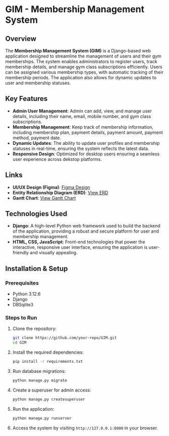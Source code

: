# GIM - Membership Management System

## Overview

The **Membership Management System (GIM)** is a Django-based web application designed to streamline the management of users and their gym memberships. The system enables administrators to register users, track membership details, and manage gym class subscriptions efficiently. Users can be assigned various membership types, with automatic tracking of their membership periods. The application also allows for dynamic updates to user and membership statuses.

## Key Features
- **Admin User Management**: Admin can add, view, and manage user details, including their name, email, mobile number, and gym class subscriptions.
- **Membership Management**: Keep track of membership information, including membership plan, payment details, payment amount, payment method, payment date.
- **Dynamic Updates**: The ability to update user profiles and membership statuses in real-time, ensuring the system reflects the latest data.
- **Responsive Design**: Optimized for desktop users ensuring a seamless user experience across dekstop platforms.

## Links

- **UI/UX Design (Figma)**: [Figma Design](https://www.figma.com/design/vasctcpZrMjBhusc0ZcXgd/GMMYS-UI%2FUX?node-id=0-1&t=7iQ5nbq7QesXEvrQ-1)
- **Entity Relationship Diagram (ERD)**: [View ERD](https://drive.google.com/file/d/1dy-xeEKZtHsnG8stu4BsWxdPTAubW09s/view?usp=sharing)
- **Gantt Chart**: [View Gantt Chart](https://drive.google.com/file/d/1dy-xeEKZtHsnG8stu4BsWxdPTAubW09s/view?usp=sharing)

## Technologies Used

- **Django**: A high-level Python web framework used to build the backend of the application, providing a robust and secure platform for user and membership management.
- **HTML, CSS, JavaScript**: Front-end technologies that power the interactive, responsive user interface, ensuring the application is user-friendly and visually appealing.

## Installation & Setup

### Prerequisites

- Python 3.12.6
- Django
- DBSqlite3

### Steps to Run

1. Clone the repository:
    ```bash
    git clone https://github.com/your-repo/GIM.git
    cd GIM
    ```

2. Install the required dependencies:
    ```bash
    pip install -r requirements.txt
    ```

3. Run database migrations:
    ```bash
    python manage.py migrate
    ```

4. Create a superuser for admin access:
    ```bash
    python manage.py createsuperuser
    ```

5. Run the application:
    ```bash
    python manage.py runserver
    ```

6. Access the system by visiting `http://127.0.0.1:8000` in your browser.
